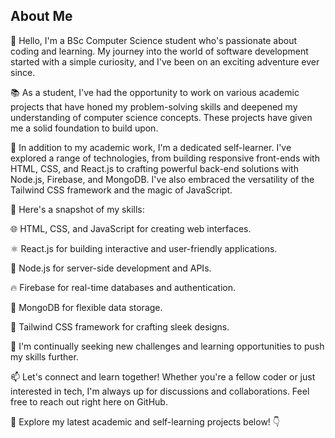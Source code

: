 ## About Me

👋 Hello, I'm a BSc Computer Science student who's passionate about coding and learning. My journey into the world of software development started with a simple curiosity, and I've been on an exciting adventure ever since.

📚 As a student, I've had the opportunity to work on various academic projects that have honed my problem-solving skills and deepened my understanding of computer science concepts. These projects have given me a solid foundation to build upon.

🚀 In addition to my academic work, I'm a dedicated self-learner. I've explored a range of technologies, from building responsive front-ends with HTML, CSS, and React.js to crafting powerful back-end solutions with Node.js, Firebase, and MongoDB. I've also embraced the versatility of the Tailwind CSS framework and the magic of JavaScript.

🔧 Here's a snapshot of my skills:

  🌐 HTML, CSS, and JavaScript for creating web interfaces.
 
  ⚛️ React.js for building interactive and user-friendly applications.
 
  🌿 Node.js for server-side development and APIs.
 
  🔥 Firebase for real-time databases and authentication.
 
  🍃 MongoDB for flexible data storage.
 
  🎨 Tailwind CSS framework for crafting sleek designs.



🌱 I'm continually seeking new challenges and learning opportunities to push my skills further.

📫 Let's connect and learn together! Whether you're a fellow coder or just interested in tech, I'm always up for discussions and collaborations. Feel free to reach out right here on GitHub.

🔗 Explore my latest academic and self-learning projects below! 👇
